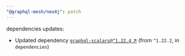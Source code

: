 ```yaml
---
"@graphql-mesh/neo4j": patch
---
```

dependencies updates:
  - Updated dependency [`graphql-scalars@^1.22.4` ↗︎](https://www.npmjs.com/package/graphql-scalars/v/1.22.4) (from `^1.22.2`, in `dependencies`)
